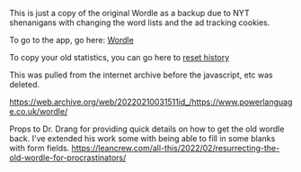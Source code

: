 



This is just a copy of the original Wordle as a backup due to NYT shenanigans with changing the word lists and the ad tracking cookies.

To go to the app, go here: [Wordle](https://jhickman.github.io/wordle/)

To copy your old statistics, you can go here to [reset history](https://jhickman.github.io/wordle/sethistory.html)






This was pulled from the internet archive before the javascript, etc was deleted.

https://web.archive.org/web/20220210031511id_/https://www.powerlanguage.co.uk/wordle/


Props to Dr. Drang for providing quick details on how to get the old wordle back.  I've extended his work some with being able to fill in some blanks with form fields.
https://leancrew.com/all-this/2022/02/resurrecting-the-old-wordle-for-procrastinators/

